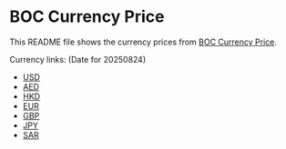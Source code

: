# BOC Currency Price

This README file shows the currency prices from [BOC Currency Price](https://www.boc.cn/sourcedb/whpj/).

Currency links: (Date for 20250824)

- [USD](https://bocurrencyprice.techina.science/BOC_CURRENCY_PRICE/USD/20250824.json)
- [AED](https://bocurrencyprice.techina.science/BOC_CURRENCY_PRICE/AED/20250824.json)
- [HKD](https://bocurrencyprice.techina.science/BOC_CURRENCY_PRICE/HKD/20250824.json)
- [EUR](https://bocurrencyprice.techina.science/BOC_CURRENCY_PRICE/EUR/20250824.json)
- [GBP](https://bocurrencyprice.techina.science/BOC_CURRENCY_PRICE/GBP/20250824.json)
- [JPY](https://bocurrencyprice.techina.science/BOC_CURRENCY_PRICE/JPY/20250824.json)
- [SAR](https://bocurrencyprice.techina.science/BOC_CURRENCY_PRICE/SAR/20250824.json)
